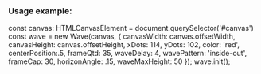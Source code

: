 
### Usage example:
const canvas: HTMLCanvasElement = document.querySelector('#canvas')
const wave = new Wave(canvas, {
  canvasWidth: canvas.offsetWidth,
  canvasHeight: canvas.offsetHeight,
  xDots: 114, 
  yDots: 102,
  color: 'red',
  centerPosition:.5,
  frameQtd: 35,
  waveDelay: 4,
  wavePattern: 'inside-out',
  frameCap: 30,
  horizonAngle: .15,
  waveMaxHeight: 50
});
wave.init();